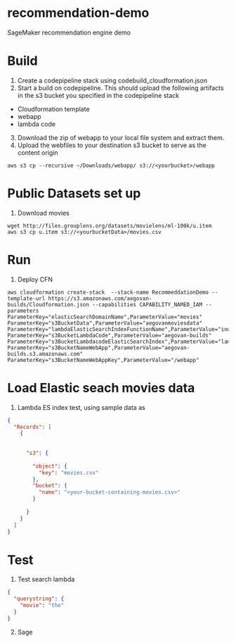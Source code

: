 # recommendation-demo
SageMaker recommendation engine demo

# Build
1. Create a codepipeline stack using codebuild_cloudformation.json
2. Start a build on codepipeline. This should upload the following artifacts in the s3 bucket you specified in the codepipeline stack
  * Cloudformation template
  * webapp
  * lambda code
3. Download the zip of webapp  to your local file system and extract them.
4. Upload the webfiles to your destination s3 bucket to serve as the content origin
```shell
aws s3 cp --recursive ~/Downloads/webapp/ s3://<yourbucket>/webapp
```
# Public Datasets set up
1. Download movies
```shell
wget http://files.grouplens.org/datasets/movielens/ml-100k/u.item
aws s3 cp u.item s3://<yourbucketData>/movies.csv
```


# Run
1. Deploy CFN
```shell
aws cloudformation create-stack  --stack-name RecommeddationDemo --template-url https://s3.amazonaws.com/aegovan-builds/Cloudformation.json --capabilities CAPABILITY_NAMED_IAM --parameters ParameterKey="elasticSearchDomainName",ParameterValue="movies" ParameterKey="s3BucketData",ParameterValue="aegovanmoviesdata" ParameterKey="lambdaElasticSearchIndexFunctionName",ParameterValue="indexElasticSearch"  ParameterKey="s3BucketLambdaCode",ParameterValue="aegovan-builds" ParameterKey="s3BucketLambdacodeElasticSearchIndex",ParameterValue="lambda_bundle.zip" ParameterKey="s3BucketNameWebApp",ParameterValue="aegovan-builds.s3.amazonaws.com" ParameterKey="s3BucketNameWebAppKey",ParameterValue="/webapp" 

```


# Load Elastic seach movies data
1. Lambda ES index test, using sample data as 
```json
{
  "Records": [
    {
      
      
      "s3": {
      
        "object": {
          "key": "movies.csv"
        },
        "bucket": {
          "name": "<your-bucket-containing-movies.csv>"
        }
    
      }
    }
  ]
}
```

# Test
1. Test search lambda
```json
{
  "querystring": {
    "movie": "the"
  }
}
```

2. Sage